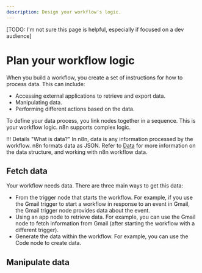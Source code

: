 ```yaml
---
description: Design your workflow's logic.
---
```


[TODO: I'm not sure this page is helpful, especially if focused on a dev audience]

# Plan your workflow logic

When you build a workflow, you create a set of instructions for how to process data. This can include:

* Accessing external applications to retrieve and export data. 
* Manipulating data.
* Performing different actions based on the data.


To define your data process, you link nodes together in a sequence. This is your workflow logic. n8n supports complex logic.

!!! Details "What is data?"
	In n8n, data is any information processed by the workflow. n8n formats data as JSON. Refer to [Data](/data/) for more information on the data structure, and working with n8n workflow data.

## Fetch data

Your workflow needs data. There are three main ways to get this data:

* From the trigger node that starts the workflow. For example, if you use the Gmail trigger to start a workflow in response to an event in Gmail, the Gmail trigger node provides data about the event.
* Using an app node to retrieve data. For example, you can use the Gmail node to fetch information from Gmail (after starting the workflow with a different trigger).
* Generate the data within the workflow. For example, you can use the Code node to create data.


## Manipulate data



